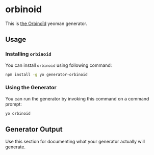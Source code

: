 
# orbinoid

This is [the Orbinoïd](https://github.com/gravitee-lab/orbinoid) yeoman generator.

## Usage

### Installing `orbinoid`

You can install `orbinoid` using following command:

```bash
npm install -g yo generator-orbinoid
```

### Using the Generator

You can run the generator by invoking this command on a command prompt:

```bash
yo orbinoid
```

## Generator Output

Use this section for documenting what your generator actually will generate.

